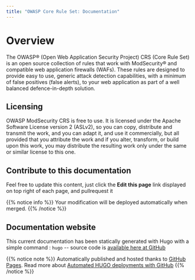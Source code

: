 ```yaml
---
title: "OWASP Core Rule Set: Documentation"
---
```


# Overview

The OWASP® (Open Web Application Security Project) CRS (Core Rule Set) is an open source collection of rules that work with ModSecurity® and compatible web application firewalls (WAFs). These rules are designed to provide easy to use, generic attack detection capabilities, with a minimum of false positives (false alerts), to your web application as part of a well balanced defence-in-depth solution.

## Licensing

OWASP ModSecurity CRS is free to use. It is licensed under the Apache
Software License version 2 (ASLv2), so you can copy, distribute and
transmit the work, and you can adapt it, and use it commercially, but
all provided that you attribute the work and if you alter, transform, or
build upon this work, you may distribute the resulting work only under
the same or similar license to this one.

## Contribute to this documentation

Feel free to update this content, just click the **Edit this page** link displayed on top right of each page, and pullrequest it

{{% notice info %}}
Your modification will be deployed automatically when merged.
{{% /notice %}}


## Documentation website
This current documentation has been statically generated with Hugo with a simple command : `hugo` -- source code is [available here at GitHub](https://github.com/matcornic/hugo-theme-learn)

{{% notice note %}}
Automatically published and hosted thanks to [GitHub Pages](https://pages.github.com/). Read more about [Automated HUGO deployments with GitHub](https://)
{{% /notice %}}
